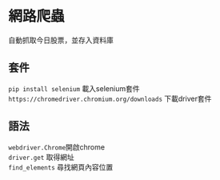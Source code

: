# 網路爬蟲
自動抓取今日股票，並存入資料庫
## 套件
`pip install selenium` 載入selenium套件\
`https://chromedriver.chromium.org/downloads` 下載driver套件
## 語法
`webdriver.Chrome`開啟chrome\
`driver.get` 取得網址\
`find_elements` 尋找網頁內容位置


